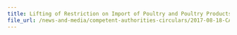 ```yaml
---
title: Lifting of Restriction on Import of Poultry and Poultry Products from Affected Departments in France 
file_url: /news-and-media/competent-authorities-circulars/2017-08-18-CA2.pdf
---
```


